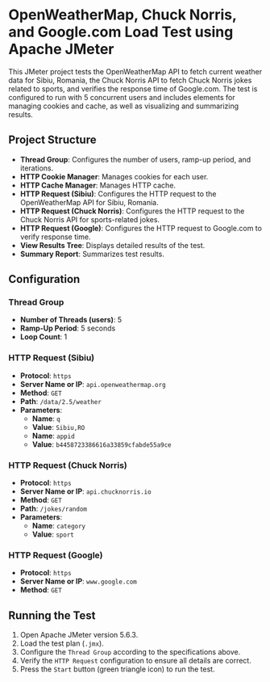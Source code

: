 # OpenWeatherMap, Chuck Norris, and Google.com Load Test using Apache JMeter

This JMeter project tests the OpenWeatherMap API to fetch current weather data for Sibiu, Romania, the Chuck Norris API to fetch Chuck Norris jokes related to sports, and verifies the response time of Google.com. The test is configured to run with 5 concurrent users and includes elements for managing cookies and cache, as well as visualizing and summarizing results.

## Project Structure

- **Thread Group**: Configures the number of users, ramp-up period, and iterations.
- **HTTP Cookie Manager**: Manages cookies for each user.
- **HTTP Cache Manager**: Manages HTTP cache.
- **HTTP Request (Sibiu)**: Configures the HTTP request to the OpenWeatherMap API for Sibiu, Romania.
- **HTTP Request (Chuck Norris)**: Configures the HTTP request to the Chuck Norris API for sports-related jokes.
- **HTTP Request (Google)**: Configures the HTTP request to Google.com to verify response time.
- **View Results Tree**: Displays detailed results of the test.
- **Summary Report**: Summarizes test results.

## Configuration

### Thread Group

- **Number of Threads (users)**: 5
- **Ramp-Up Period**: 5 seconds
- **Loop Count**: 1

### HTTP Request (Sibiu)

- **Protocol**: `https`
- **Server Name or IP**: `api.openweathermap.org`
- **Method**: `GET`
- **Path**: `/data/2.5/weather`
- **Parameters**:
  - **Name**: `q`
  - **Value**: `Sibiu,RO`
  - **Name**: `appid`
  - **Value**: `b4458723386616a33859cfabde55a9ce`

### HTTP Request (Chuck Norris)

- **Protocol**: `https`
- **Server Name or IP**: `api.chucknorris.io`
- **Method**: `GET`
- **Path**: `/jokes/random`
- **Parameters**:
  - **Name**: `category`
  - **Value**: `sport`

### HTTP Request (Google)

- **Protocol**: `https`
- **Server Name or IP**: `www.google.com`
- **Method**: `GET`

## Running the Test

1. Open Apache JMeter version 5.6.3.
2. Load the test plan (`.jmx`).
3. Configure the `Thread Group` according to the specifications above.
4. Verify the `HTTP Request` configuration to ensure all details are correct.
5. Press the `Start` button (green triangle icon) to run the test.
